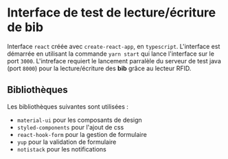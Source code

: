 # Interface de test de lecture/écriture de **bib**

Interface `react` créée avec `create-react-app`, en `typescript`. L'interface est démarrée en utilisant la commande `yarn start` qui lance l'interface sur le port `3000`. L'intreface requiert le lancement parralèle du serveur de test java (port `8000`) pour la lecture/écriture des **bib** grâce au lecteur RFID.

## Bibliothèques

Les bibliothèques suivantes sont utilisées :

-   `material-ui` pour les composants de design
-   `styled-components` pour l'ajout de css
-   `react-hook-form` pour la gestion de formulaire
-   `yup` pour la validation de formulaire
-   `notistack` pour les notifications
